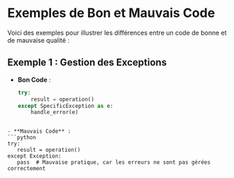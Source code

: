 # Exemples de Bon et Mauvais Code

Voici des exemples pour illustrer les différences entre un code de bonne et de mauvaise qualité :

## Exemple 1 : Gestion des Exceptions
- **Bon Code** :
  ```python
  try:
      result = operation()
  except SpecificException as e:
      handle_error(e)
 ```

- **Mauvais Code** :
```python
try:
    result = operation()
except Exception:
    pass  # Mauvaise pratique, car les erreurs ne sont pas gérées correctement
```
